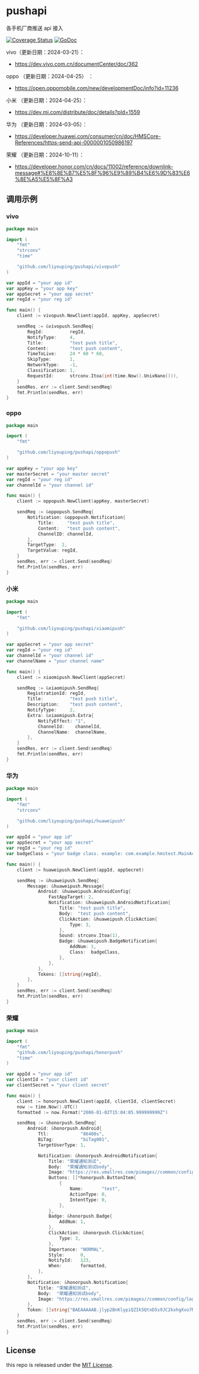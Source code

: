 # pushapi

各手机厂商推送 api 接入

[![Coverage Status](https://coveralls.io/repos/github/liyouping/pushapi/badge.svg?branch=master)](https://coveralls.io/github/liyouping/pushapi?branch=master)
[![GoDoc](https://pkg.go.dev/badge/github.com/liyouping/pushapi)](https://pkg.go.dev/github.com/liyouping/pushapi)


vivo（更新日期：2024-03-21）：

*   <https://dev.vivo.com.cn/documentCenter/doc/362>

oppo （更新日期：2024-04-25） ：

*   <https://open.oppomobile.com/new/developmentDoc/info?id=11236>

小米 （更新日期：2024-04-25）：

*   <https://dev.mi.com/distribute/doc/details?pId=1559>

华为 （更新日期：2024-03-05）：

*   <https://developer.huawei.com/consumer/cn/doc/HMSCore-References/https-send-api-0000001050986197>

荣耀 （更新日期：2024-10-11）：
*   <https://developer.honor.com/cn/docs/11002/reference/downlink-message#%E8%8E%B7%E5%8F%96%E9%89%B4%E6%9D%83%E6%8E%A5%E5%8F%A3>
## 调用示例

### vivo

```go
package main

import (
	"fmt"
	"strconv"
	"time"

	"github.com/liyouping/pushapi/vivopush"
)

var appId = "your app id"
var appKey = "your app key"
var appSecret = "your app secret"
var regId = "your reg id"

func main() {
	client := vivopush.NewClient(appId, appKey, appSecret)

	sendReq := &vivopush.SendReq{
		RegId:          regId,
		NotifyType:     4,
		Title:          "test push title",
		Content:        "test push content",
		TimeToLive:     24 * 60 * 60,
		SkipType:       1,
		NetworkType:    -1,
		Classification: 1,
		RequestId:      strconv.Itoa(int(time.Now().UnixNano())),
	}
	sendRes, err := client.Send(sendReq)
	fmt.Println(sendRes, err)
}
```

### oppo

```go
package main

import (
	"fmt"

	"github.com/liyouping/pushapi/oppopush"
)

var appKey = "your app key"
var masterSecret = "your master secret"
var regId = "your reg id"
var channelId = "your channel id"

func main() {
	client := oppopush.NewClient(appKey, masterSecret)

	sendReq := &oppopush.SendReq{
		Notification: &oppopush.Notification{
			Title:     "test push title",
			Content:   "test push content",
			ChannelID: channelId,
		},
		TargetType:  2,
		TargetValue: regId,
	}
	sendRes, err := client.Send(sendReq)
	fmt.Println(sendRes, err)
}
```

### 小米

```go
package main

import (
	"fmt"

	"github.com/liyouping/pushapi/xiaomipush"
)

var appSecret = "your app secret"
var regId = "your reg id"
var channelId = "your channel id"
var channelName = "your channel name"

func main() {
	client := xiaomipush.NewClient(appSecret)

	sendReq := &xiaomipush.SendReq{
		RegistrationId: regId,
		Title:          "test push title",
		Description:    "test push content",
		NotifyType:     2,
		Extra: &xiaomipush.Extra{
			NotifyEffect: "1",
			ChannelId:    channelId,
			ChannelName:  channelName,
		},
	}
	sendRes, err := client.Send(sendReq)
	fmt.Println(sendRes, err)
}
```

### 华为

```go
package main

import (
	"fmt"
	"strconv"

	"github.com/liyouping/pushapi/huaweipush"
)

var appId = "your app id"
var appSecret = "your app secret"
var regId = "your reg id"
var badgeClass = "your badge class. example: com.example.hmstest.MainActivity"

func main() {
	client := huaweipush.NewClient(appId, appSecret)

	sendReq := &huaweipush.SendReq{
		Message: &huaweipush.Message{
			Android: &huaweipush.AndroidConfig{
				FastAppTarget: 2,
				Notification: &huaweipush.AndroidNotification{
					Title: "test push title",
					Body:  "test push content",
					ClickAction: &huaweipush.ClickAction{
						Type: 3,
					},
					Sound: strconv.Itoa(1),
					Badge: &huaweipush.BadgeNotification{
						AddNum: 1,
						Class:  badgeClass,
					},
				},
			},
			Tokens: []string{regId},
		},
	}
	sendRes, err := client.Send(sendReq)
	fmt.Println(sendRes, err)
}
```
### 荣耀

```go
package main

import (
	"fmt"
	"github.com/liyouping/pushapi/honorpush"
	"time"
)

var appId = "your app id"
var clientId = "your client id"
var clientSecret = "your client secret"

func main() {
	client := honorpush.NewClient(appId, clientId, clientSecret)
	now := time.Now().UTC()
	formatted := now.Format("2006-01-02T15:04:05.999999999Z")

	sendReq := &honorpush.SendReq{
		Android: &honorpush.Android{
			Ttl:            "86400s",
			BiTag:          "biTag001",
			TargetUserType: 1,

			Notification: &honorpush.AndroidNotification{
				Title: "荣耀通知测试",
				Body:  "荣耀通知测试body",
				Image: "https://res.vmallres.com/pimages//common/config/logo/SXppnESYv4K11DBxDFc2.png",
				Buttons: []*honorpush.ButtonItem{
					{
						Name:       "test",
						ActionType: 0,
						IntentType: 0,
					},
				},
				Badge: &honorpush.Badge{
					AddNum: 1,
				},
				ClickAction: &honorpush.ClickAction{
					Type: 3,
				},
				Importance: "NORMAL",
				Style:      0,
				NotifyId:   123,
				When:       formatted,
			},
		},
		Notification: &honorpush.Notification{
			Title: "荣耀通知测试",
			Body:  "荣耀通知测试body",
			Image: "https://res.vmallres.com/pimages//common/config/logo/SXppnESYv4K11DBxDFc2.png",
		},
		Token: []string{"BAEAAAAAB.jlyp2BnKlypiQZIk5QtnD5s9JC2kxhgXvo7NvyUIQBWys_4tHLncqrJEYkeCMpUfK_6SMMkqp12P-9WphRJqDk_Ry8Mf8ilK7q1KGhSt52XKKhBSkl-9IM"},
	}
	sendRes, err := client.Send(sendReq)
	fmt.Println(sendRes, err)
}
```
## License

this repo is released under the [MIT License](https://github.com/liyouping/pushapi/blob/master/LICENSE).

